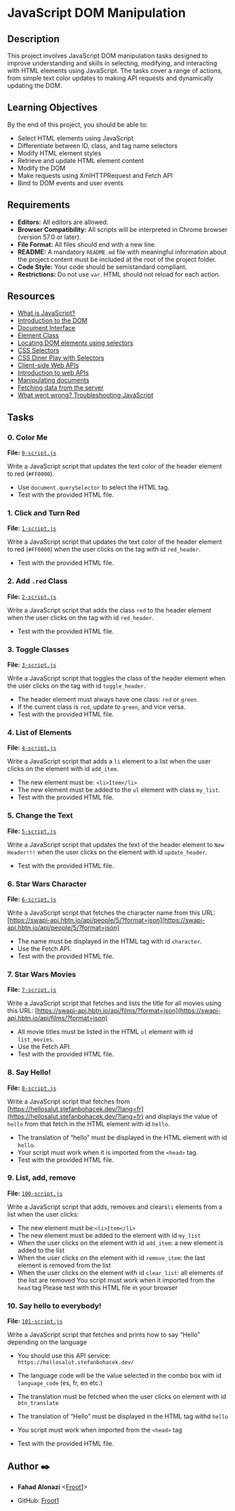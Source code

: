 # JavaScript DOM Manipulation

## Description

This project involves JavaScript DOM manipulation tasks designed to improve understanding and skills in selecting, modifying, and interacting with HTML elements using JavaScript. The tasks cover a range of actions, from simple text color updates to making API requests and dynamically updating the DOM.

## Learning Objectives

By the end of this project, you should be able to:

- Select HTML elements using JavaScript
- Differentiate between ID, class, and tag name selectors
- Modify HTML element styles
- Retrieve and update HTML element content
- Modify the DOM
- Make requests using XmlHTTPRequest and Fetch API
- Bind to DOM events and user events

## Requirements

- **Editors:** All editors are allowed.
- **Browser Compatibility:** All scripts will be interpreted in Chrome browser (version 57.0 or later).
- **File Format:** All files should end with a new line.
- **README:** A mandatory `README.md` file with meaningful information about the project content must be included at the root of the project folder.
- **Code Style:** Your code should be semistandard compliant.
- **Restrictions:** Do not use `var`. HTML should not reload for each action.

## Resources

- [What is JavaScript?](https://developer.mozilla.org/en-US/docs/Web/JavaScript/Guide/Introduction)
- [Introduction to the DOM](https://developer.mozilla.org/en-US/docs/Web/API/Document_Object_Model/Introduction)
- [Document Interface](https://developer.mozilla.org/en-US/docs/Web/API/Document)
- [Element Class](https://developer.mozilla.org/en-US/docs/Web/API/Element)
- [Locating DOM elements using selectors](https://developer.mozilla.org/en-US/docs/Web/API/Document/querySelector)
- [CSS Selectors](https://developer.mozilla.org/en-US/docs/Web/CSS/CSS_Selectors)
- [CSS Diner Play with Selectors](https://flukeout.github.io/)
- [Client-side Web APIs](https://developer.mozilla.org/en-US/docs/Learn/JavaScript/Client-side_web_APIs/Introduction)
- [Introduction to web APIs](https://developer.mozilla.org/en-US/docs/Web/API)
- [Manipulating documents](https://developer.mozilla.org/en-US/docs/Learn/JavaScript/Client-side_web_APIs/Manipulating_documents)
- [Fetching data from the server](https://developer.mozilla.org/en-US/docs/Web/API/Fetch_API/Using_Fetch)
- [What went wrong? Troubleshooting JavaScript](https://developer.mozilla.org/en-US/docs/Learn/JavaScript/First_steps/What_went_wrong)

## Tasks

### 0. Color Me
**File:** [`0-script.js`](./0-script.js)

Write a JavaScript script that updates the text color of the header element to red (`#FF0000`).

- Use `document.querySelector` to select the HTML tag.
- Test with the provided HTML file.

### 1. Click and Turn Red
**File:** [`1-script.js`](./1-script.js)

Write a JavaScript script that updates the text color of the header element to red (`#FF0000`) when the user clicks on the tag with id `red_header`.

- Test with the provided HTML file.

### 2. Add `.red` Class
**File:** [`2-script.js`](./2-script.js)

Write a JavaScript script that adds the class `red` to the header element when the user clicks on the tag with id `red_header`.

- Test with the provided HTML file.

### 3. Toggle Classes
**File:** [`3-script.js`](./3-script.js)

Write a JavaScript script that toggles the class of the header element when the user clicks on the tag with id `toggle_header`.

- The header element must always have one class: `red` or `green`.
- If the current class is `red`, update to `green`, and vice versa.
- Test with the provided HTML file.

### 4. List of Elements
**File:** [`4-script.js`](./4-script.js)

Write a JavaScript script that adds a `li` element to a list when the user clicks on the element with id `add_item`.

- The new element must be: `<li>Item</li>`
- The new element must be added to the `ul` element with class `my_list`.
- Test with the provided HTML file.

### 5. Change the Text
**File:** [`5-script.js`](./5-script.js)

Write a JavaScript script that updates the text of the header element to `New Header!!!` when the user clicks on the element with id `update_header`.

- Test with the provided HTML file.

### 6. Star Wars Character
**File:** [`6-script.js`](./6-script.js)

Write a JavaScript script that fetches the character name from this URL: [https://swapi-api.hbtn.io/api/people/5/?format=json](https://swapi-api.hbtn.io/api/people/5/?format=json)

- The name must be displayed in the HTML tag with id `character`.
- Use the Fetch API.
- Test with the provided HTML file.

### 7. Star Wars Movies
**File:** [`7-script.js`](./7-script.js)

Write a JavaScript script that fetches and lists the title for all movies using this URL: [https://swapi-api.hbtn.io/api/films/?format=json](https://swapi-api.hbtn.io/api/films/?format=json)

- All movie titles must be listed in the HTML `ul` element with id `list_movies`.
- Use the Fetch API.
- Test with the provided HTML file.

### 8. Say Hello!
**File:** [`8-script.js`](./8-script.js)

Write a JavaScript script that fetches from [https://hellosalut.stefanbohacek.dev/?lang=fr](https://hellosalut.stefanbohacek.dev/?lang=fr) and displays the value of `hello` from that fetch in the HTML element with id `hello`.

- The translation of “hello” must be displayed in the HTML element with id `hello`.
- Your script must work when it is imported from the `<head>` tag.
- Test with the provided HTML file.

### 9. List, add, remove
**File:** [`100-script.js`](./100-script.js)

Write a JavaScript script that adds, removes and clears`li` elements from a list when the user clicks:

- The new element must be:`<li>Item</li>`
- The new element must be added to the element with id `my_list`
- When the user clicks on the element with id `add_item`: a new element is added to the list
- When the user clicks on the element with id `remove_item`: the last element is removed from the list
- When the user clicks on the element with id `clear_list`: all elements of the list are removed You script must work when it imported from the `head` tag Please test with this HTML file in your browser

### 10. Say hello to everybody!
**File:** [`101-script.js`](./101-script.js)

Write a JavaScript script that fetches and prints how to say “Hello” depending on the language

- You should use this API service: `https://hellosalut.stefanbohacek.dev/`
- The language code will be the value selected in the combo box with id `language_code` (es, fr, en etc.)
- The translation must be fetched when the user clicks on element with id `btn_translate`
- The translation of “Hello” must be displayed in the HTML tag withd `hello`

- You script must work when imported from the `<head>` tag
- Test with the provided HTML file.

## Author :black_nib:

* __Fahad Alonazi__ <[Froot1](https://github.com/Froot1)>

* GitHub: [Froot1](https://github.com/Froot1)
